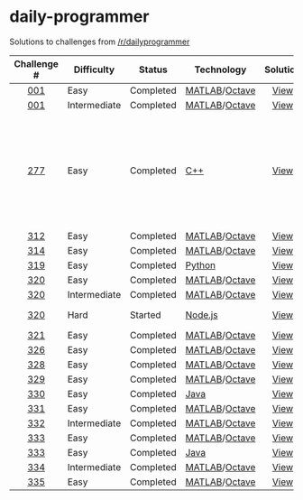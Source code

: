 # daily-programmer

Solutions to challenges from [/r/dailyprogrammer](https://www.reddit.com/r/dailyprogrammer/)

| Challenge # | Difficulty | Status | Technology           | Solution | Notes |
| :---------: | ---------- | ------ | -------------------- | :------: | ----- |
| [001](https://www.reddit.com/r/dailyprogrammer/comments/pih8x/easy_challenge_1/)                                   | Easy         | Completed | [MATLAB](https://www.mathworks.com/products/matlab.html)/[Octave](https://www.gnu.org/software/octave/) | [View](https://github.com/jimmynguyen/daily-programmer/blob/master/challenge_001_easy.m)         | |
| [001](https://www.reddit.com/r/dailyprogrammer/comments/pihtx/intermediate_challenge_1/)                           | Intermediate | Completed | [MATLAB](https://www.mathworks.com/products/matlab.html)/[Octave](https://www.gnu.org/software/octave/) | [View](https://github.com/jimmynguyen/daily-programmer/blob/master/challenge_001_intermediate.m) | |
| [277](https://www.reddit.com/r/dailyprogrammer/comments/4uhqdb/20160725_challenge_277_easy_simplifying_fractions/) | Easy         | Completed | [C++](http://www.cplusplus.com/)                                                                        | [View](https://github.com/jimmynguyen/daily-programmer/blob/master/challenge_277_easy.cpp)       | Ideas for improvement<br/>[1. Implement bonus](https://github.com/jimmynguyen/daily-programmer/issues/1)<br/>[2. Change program to accept a file containing multiple test cases](https://github.com/jimmynguyen/daily-programmer/issues/2) |
| [312](https://www.reddit.com/r/dailyprogrammer/comments/67dxts/20170424_challenge_312_easy_l33tspeak_translator/)  | Easy         | Completed | [MATLAB](https://www.mathworks.com/products/matlab.html)/[Octave](https://www.gnu.org/software/octave/) | [View](https://github.com/jimmynguyen/daily-programmer/blob/master/challenge_312_easy.m)         | |
| [314](https://www.reddit.com/r/dailyprogrammer/comments/69y21t/20170508_challenge_314_easy_concatenated_integers/) | Easy         | Completed | [MATLAB](https://www.mathworks.com/products/matlab.html)/[Octave](https://www.gnu.org/software/octave/) | [View](https://github.com/jimmynguyen/daily-programmer/blob/master/challenge_314_easy.m)         | |
| [319](https://www.reddit.com/r/dailyprogrammer/comments/6grwny/20170612_challenge_319_easy_condensing_sentences/)  | Easy         | Completed | [Python](https://www.python.org/)                                                                       | [View](https://github.com/jimmynguyen/daily-programmer/blob/master/challenge_319_easy.m)         | |
| [320](https://www.reddit.com/r/dailyprogrammer/comments/6i60lr/20170619_challenge_320_easy_spiral_ascension/)      | Easy         | Completed | [MATLAB](https://www.mathworks.com/products/matlab.html)/[Octave](https://www.gnu.org/software/octave/) | [View](https://github.com/jimmynguyen/daily-programmer/blob/master/challenge_320_easy.m)         | |
| [320](https://www.reddit.com/r/dailyprogrammer/comments/6ilyfi/20170621_challenge_320_intermediate_war_card_game/) | Intermediate | Completed | [MATLAB](https://www.mathworks.com/products/matlab.html)/[Octave](https://www.gnu.org/software/octave/) | [View](https://github.com/jimmynguyen/daily-programmer/blob/master/challenge_320_intermediate.m) | |
| [320](https://www.reddit.com/r/dailyprogrammer/comments/6j7k3x/20170624_challenge_320_hard_path_to_philosophy/)    | Hard         | Started   | [Node.js](https://nodejs.org/en/)                                                                       | [View](https://github.com/jimmynguyen/path-to-philosophy)                                        | [Known issues](https://github.com/jimmynguyen/path-to-philosophy/issues) |
| [321](https://www.reddit.com/r/dailyprogrammer/comments/6jr76h/20170627_challenge_321_easy_talking_clock/)         | Easy         | Completed | [MATLAB](https://www.mathworks.com/products/matlab.html)/[Octave](https://www.gnu.org/software/octave/) | [View](https://github.com/jimmynguyen/daily-programmer/blob/master/challenge_321_easy.m)         | |
| [326](https://www.reddit.com/r/dailyprogrammer/comments/6s70oh/2017087_challenge_326_easy_nearest_prime_numbers/)  | Easy         | Completed | [MATLAB](https://www.mathworks.com/products/matlab.html)/[Octave](https://www.gnu.org/software/octave/) | [View](https://github.com/jimmynguyen/daily-programmer/blob/master/challenge_326_easy.m)         | |
| [328](https://www.reddit.com/r/dailyprogrammer/comments/6v29zk/170821_challenge_328_easy_latin_squares/)           | Easy         | Completed | [MATLAB](https://www.mathworks.com/products/matlab.html)/[Octave](https://www.gnu.org/software/octave/) | [View](https://github.com/jimmynguyen/daily-programmer/blob/master/challenge_328_easy.m)         | |
| [329](https://www.reddit.com/r/dailyprogrammer/comments/6wjscp/2017828_challenge_329_easy_nearest_lucky_numbers/)  | Easy         | Completed | [MATLAB](https://www.mathworks.com/products/matlab.html)/[Octave](https://www.gnu.org/software/octave/) | [View](https://github.com/jimmynguyen/daily-programmer/blob/master/challenge_329_easy.m)         | |
| [330](https://www.reddit.com/r/dailyprogrammer/comments/6y19v2/20170904_challenge_330_easy_surround_the_circles/)  | Easy         | Completed | [Java](https://www.java.com/en/)                                                                        | [View](https://github.com/jimmynguyen/daily-programmer/blob/master/Challenge330Easy.java)        | |
| [331](https://www.reddit.com/r/dailyprogrammer/comments/6ze9z0/20170911_challenge_331_easy_the_adding_calculator/) | Easy         | Completed | [MATLAB](https://www.mathworks.com/products/matlab.html)/[Octave](https://www.gnu.org/software/octave/) | [View](https://github.com/jimmynguyen/daily-programmer/blob/master/challenge_331_easy.m)         | |
| [332](https://www.reddit.com/r/dailyprogrammer/comments/71gbqj/20170920_challenge_332_intermediate_training_for/)  | Intermediate  | Completed | [MATLAB](https://www.mathworks.com/products/matlab.html)/[Octave](https://www.gnu.org/software/octave/) | [View](https://github.com/jimmynguyen/daily-programmer/blob/master/challenge_332_intermediate.m) | |
| [333](https://www.reddit.com/r/dailyprogrammer/comments/72ivih/20170926_challenge_333_easy_packet_assembler/)      | Easy         | Completed | [MATLAB](https://www.mathworks.com/products/matlab.html)/[Octave](https://www.gnu.org/software/octave/) | [View](https://github.com/jimmynguyen/daily-programmer/blob/master/challenge_333_easy.m)         | |
| [333](https://www.reddit.com/r/dailyprogrammer/comments/72ivih/20170926_challenge_333_easy_packet_assembler/)      | Easy         | Completed | [Java](https://www.java.com/en/)                                                                        | [View](https://github.com/jimmynguyen/daily-programmer/blob/master/Challenge333Easy.java)        | |
| [334](https://www.reddit.com/r/dailyprogrammer/comments/748ba7/20171004_challenge_334_intermediate_carpet/)        | Intermediate | Completed | [MATLAB](https://www.mathworks.com/products/matlab.html)/[Octave](https://www.gnu.org/software/octave/) | [View](https://github.com/jimmynguyen/daily-programmer/blob/master/challenge_334_intermediate.m) | |
| [335](https://www.reddit.com/r/dailyprogrammer/comments/759fha/20171009_challenge_335_easy_consecutive_distance/)  | Easy         | Completed | [MATLAB](https://www.mathworks.com/products/matlab.html)/[Octave](https://www.gnu.org/software/octave/) | [View](https://github.com/jimmynguyen/daily-programmer/blob/master/challenge_335_easy.m)         | |
